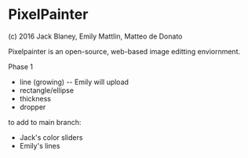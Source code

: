 # PixelPainter
(c) 2016 Jack Blaney, Emily Mattlin, Matteo de Donato

Pixelpainter is an open-source, web-based image editting enviornment.


Phase 1
- line (growing) -- Emily will upload
- rectangle/ellipse
- thickness
- dropper


to add to main branch:
- Jack's color sliders
- Emily's lines
